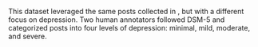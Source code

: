 This dataset leveraged the same posts collected in , but with a different focus on depression. Two human annotators followed DSM-5 and categorized posts into four levels of depression: minimal, mild, moderate, and severe.
